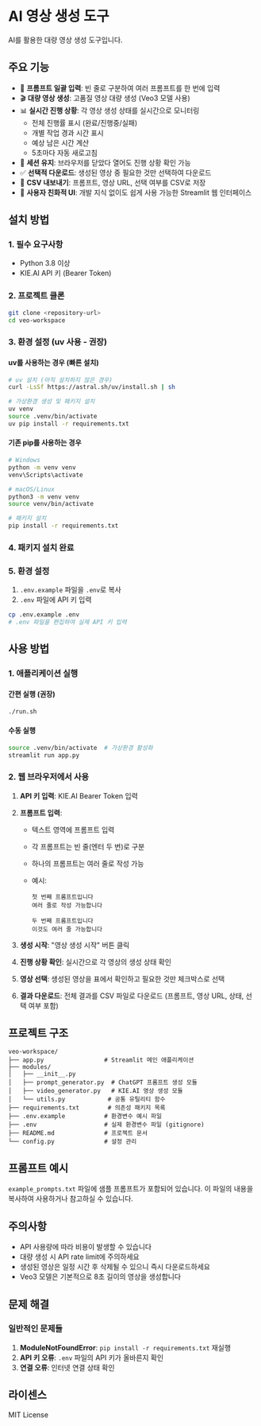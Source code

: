 # AI 영상 생성 도구

AI를 활용한 대량 영상 생성 도구입니다.

## 주요 기능

- 📝 **프롬프트 일괄 입력**: 빈 줄로 구분하여 여러 프롬프트를 한 번에 입력
- 🎬 **대량 영상 생성**: 고품질 영상 대량 생성 (Veo3 모델 사용)
- 📊 **실시간 진행 상황**: 각 영상 생성 상태를 실시간으로 모니터링
  - 전체 진행률 표시 (완료/진행중/실패)
  - 개별 작업 경과 시간 표시
  - 예상 남은 시간 계산
  - 5초마다 자동 새로고침
- 🔄 **세션 유지**: 브라우저를 닫았다 열어도 진행 상황 확인 가능
- ✅ **선택적 다운로드**: 생성된 영상 중 필요한 것만 선택하여 다운로드
- 💾 **CSV 내보내기**: 프롬프트, 영상 URL, 선택 여부를 CSV로 저장
- 🎨 **사용자 친화적 UI**: 개발 지식 없이도 쉽게 사용 가능한 Streamlit 웹 인터페이스

## 설치 방법

### 1. 필수 요구사항

- Python 3.8 이상
- KIE.AI API 키 (Bearer Token)

### 2. 프로젝트 클론

```bash
git clone <repository-url>
cd veo-workspace
```

### 3. 환경 설정 (uv 사용 - 권장)

#### uv를 사용하는 경우 (빠른 설치)

```bash
# uv 설치 (아직 설치하지 않은 경우)
curl -LsSf https://astral.sh/uv/install.sh | sh

# 가상환경 생성 및 패키지 설치
uv venv
source .venv/bin/activate
uv pip install -r requirements.txt
```

#### 기존 pip를 사용하는 경우

```bash
# Windows
python -m venv venv
venv\Scripts\activate

# macOS/Linux
python3 -m venv venv
source venv/bin/activate

# 패키지 설치
pip install -r requirements.txt
```

### 4. 패키지 설치 완료

### 5. 환경 설정

1. `.env.example` 파일을 `.env`로 복사
2. `.env` 파일에 API 키 입력

```bash
cp .env.example .env
# .env 파일을 편집하여 실제 API 키 입력
```

## 사용 방법

### 1. 애플리케이션 실행

#### 간편 실행 (권장)

```bash
./run.sh
```

#### 수동 실행

```bash
source .venv/bin/activate  # 가상환경 활성화
streamlit run app.py
```

### 2. 웹 브라우저에서 사용

1. **API 키 입력**: KIE.AI Bearer Token 입력
2. **프롬프트 입력**:

   - 텍스트 영역에 프롬프트 입력
   - 각 프롬프트는 빈 줄(엔터 두 번)로 구분
   - 하나의 프롬프트는 여러 줄로 작성 가능
   - 예시:

     ```
     첫 번째 프롬프트입니다
     여러 줄로 작성 가능합니다

     두 번째 프롬프트입니다
     이것도 여러 줄 가능합니다
     ```

3. **생성 시작**: "영상 생성 시작" 버튼 클릭
4. **진행 상황 확인**: 실시간으로 각 영상의 생성 상태 확인
5. **영상 선택**: 생성된 영상을 표에서 확인하고 필요한 것만 체크박스로 선택
6. **결과 다운로드**: 전체 결과를 CSV 파일로 다운로드 (프롬프트, 영상 URL, 상태, 선택 여부 포함)

## 프로젝트 구조

```
veo-workspace/
├── app.py                 # Streamlit 메인 애플리케이션
├── modules/
│   ├── __init__.py
│   ├── prompt_generator.py  # ChatGPT 프롬프트 생성 모듈
│   ├── video_generator.py   # KIE.AI 영상 생성 모듈
│   └── utils.py            # 공통 유틸리티 함수
├── requirements.txt        # 의존성 패키지 목록
├── .env.example           # 환경변수 예시 파일
├── .env                   # 실제 환경변수 파일 (gitignore)
├── README.md              # 프로젝트 문서
└── config.py              # 설정 관리

```

## 프롬프트 예시

`example_prompts.txt` 파일에 샘플 프롬프트가 포함되어 있습니다. 이 파일의 내용을 복사하여 사용하거나 참고하실 수 있습니다.

## 주의사항

- API 사용량에 따라 비용이 발생할 수 있습니다
- 대량 생성 시 API rate limit에 주의하세요
- 생성된 영상은 일정 시간 후 삭제될 수 있으니 즉시 다운로드하세요
- Veo3 모델은 기본적으로 8초 길이의 영상을 생성합니다

## 문제 해결

### 일반적인 문제들

1. **ModuleNotFoundError**: `pip install -r requirements.txt` 재실행
2. **API 키 오류**: `.env` 파일의 API 키가 올바른지 확인
3. **연결 오류**: 인터넷 연결 상태 확인

## 라이센스

MIT License
